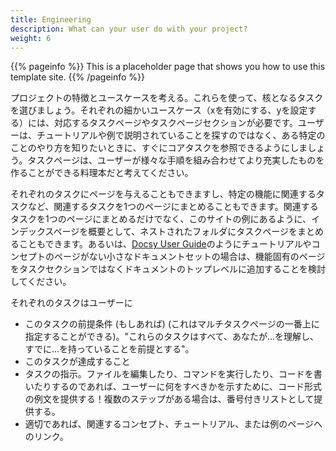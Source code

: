 ```yaml
---
title: Engineering
description: What can your user do with your project?
weight: 6
---
```


{{% pageinfo %}}
This is a placeholder page that shows you how to use this template site.
{{% /pageinfo %}}

プロジェクトの特徴とユースケースを考える。これらを使って、核となるタスクを選びましょう。それぞれの細かいユースケース（xを有効にする、yを設定する）には、対応するタスクページやタスクページセクションが必要です。ユーザーは、チュートリアルや例で説明されていることを探すのではなく、ある特定のことのやり方を知りたいときに、すぐにコアタスクを参照できるようにしましょう。タスクページは、ユーザーが様々な手順を組み合わせてより充実したものを作ることができる料理本だと考えてください。

それぞれのタスクにページを与えることもできますし、特定の機能に関連するタスクなど、関連するタスクを1つのページにまとめることもできます。関連するタスクを1つのページにまとめるだけでなく、このサイトの例にあるように、インデックスページを概要として、ネストされたフォルダにタスクページをまとめることもできます。あるいは、[Docsy User Guide](https://docsy.dev/docs/)のようにチュートリアルやコンセプトのページがない小さなドキュメントセットの場合は、機能固有のページをタスクセクションではなくドキュメントのトップレベルに追加することを検討してください。

それぞれのタスクはユーザーに

* このタスクの前提条件 (もしあれば) (これはマルチタスクページの一番上に指定することができる)。"これらのタスクはすべて、あなたが...を理解し、すでに...を持っていることを前提とする"。
* このタスクが達成すること
* タスクの指示。ファイルを編集したり、コマンドを実行したり、コードを書いたりするのであれば、ユーザーに何をすべきかを示すために、コード形式の例文を提供する！複数のステップがある場合は、番号付きリストとして提供する。
* 適切であれば、関連するコンセプト、チュートリアル、または例のページへのリンク。
